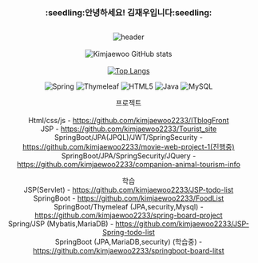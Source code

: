 
<div align="center"><h3>:seedling:안녕하세요! 김재우입니다:seedling:</h3>

## 
![header](https://capsule-render.vercel.app/api?type=wave&color=timeGradient&height=300&section=header&text=jaewookim&fontSize=90&fontColor=d6ace6)
<br><br>
![Kimjaewoo GitHub stats](https://github-readme-stats.vercel.app/api?username=kimjaewoo2233&show_icons=true&theme=radical)  
<br>
[![Top Langs](https://github-readme-stats.vercel.app/api/top-langs/?username=kimjaewoo2233&layout=compact)](https://github.com/anuraghazra/github-readme-stats)
<br>

![Spring](https://img.shields.io/badge/spring-%236DB33F.svg?style=for-the-badge&logo=spring&logoColor=white)
![Thymeleaf](https://img.shields.io/badge/Thymeleaf-%23005C0F.svg?style=for-the-badge&logo=Thymeleaf&logoColor=white)
![HTML5](https://img.shields.io/badge/html5-%23E34F26.svg?style=for-the-badge&logo=html5&logoColor=white)
![Java](https://img.shields.io/badge/java-%23ED8B00.svg?style=for-the-badge&logo=java&logoColor=white)
![MySQL](https://img.shields.io/badge/mysql-%2300f.svg?style=for-the-badge&logo=mysql&logoColor=white)<br>


 프로젝트<br><br>
   Html/css/js - https://github.com/kimjaewoo2233/ITblogFront<br>
    JSP - https://github.com/kimjaewoo2233/Tourist_site<br>
    SpringBoot/JPA(JPQL)/JWT/SpringSecurity -https://github.com/kimjaewoo2233/movie-web-project-1(진행중)
    SpringBoot/JPA/SpringSecurity/JQuery - https://github.com/kimjaewoo2233/companion-animal-tourism-info
    
    
 학습<br>
    JSP(Servlet) - https://github.com/kimjaewoo2233/JSP-todo-list<br>
    SpringBoot - https://github.com/kimjaewoo2233/FoodList<br>
    SpringBoot/Thymeleaf (JPA,security,Mysql) - https://github.com/kimjaewoo2233/spring-board-project<br>
    Spring/JSP (Mybatis,MariaDB) - https://github.com/kimjaewoo2233/JSP-Spring-todo-list<br>
    SpringBoot (JPA,MariaDB,security) (학습중) - https://github.com/kimjaewoo2233/springboot-board-litst<br>
    
 


 </div>
 

